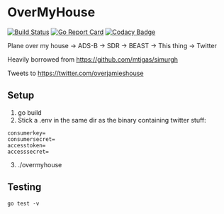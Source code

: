 # OverMyHouse
[![Build Status](https://travis-ci.org/jsmithedin/overmyhouse.svg?branch=master)](https://travis-ci.org/jsmithedin/overmyhouse)
[![Go Report Card](https://goreportcard.com/badge/github.com/jsmithedin/overmyhouse)](https://goreportcard.com/report/github.com/jsmithedin/overmyhouse)
[![Codacy Badge](https://api.codacy.com/project/badge/Grade/1c04c8ad7be744dfaf136234db208cd7)](https://www.codacy.com/manual/jsmithedin/overmyhouse?utm_source=github.com&amp;utm_medium=referral&amp;utm_content=jsmithedin/overmyhouse&amp;utm_campaign=Badge_Grade)

Plane over my house -> ADS-B -> SDR -> BEAST -> This thing -> Twitter

Heavily borrowed from <https://github.com/mtigas/simurgh>

Tweets to <https://twitter.com/overjamieshouse>

## Setup
 1. go build
 2. Stick a .env in the same dir as the binary containing twitter stuff: 
```shell script
consumerkey=
consumersecret=
accesstoken=
accesssecret=
```
 3. ./overmyhouse
## Testing
``` shell script
go test -v
```
